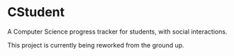 # CStudent
 A Computer Science progress tracker for students, with social interactions.

This project is currently being reworked from the ground up.
